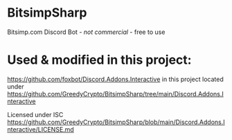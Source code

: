 # BitsimpSharp
Bitsimp.com Discord Bot - *not commercial* - free to use


# Used & modified in this project:

https://github.com/foxbot/Discord.Addons.Interactive in this project located under 
https://github.com/GreedyCrypto/BitsimpSharp/tree/main/Discord.Addons.Interactive

Licensed under ISC https://github.com/GreedyCrypto/BitsimpSharp/blob/main/Discord.Addons.Interactive/LICENSE.md
